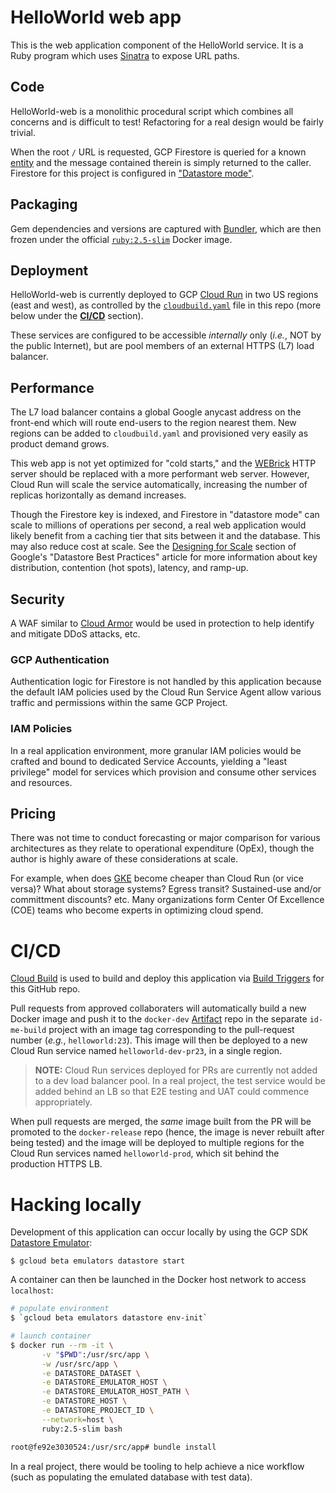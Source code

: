 # HelloWorld web app

This is the web application component of the HelloWorld service. It is a Ruby program which uses [Sinatra](http://sinatrarb.com/) to expose URL paths.

## Code

HelloWorld-web is a monolithic procedural script which combines all concerns
and is difficult to test! Refactoring for a real design would be fairly trivial.

When the root `/` URL is requested, GCP Firestore is queried for a known
[entity](https://cloud.google.com/datastore/docs/concepts/entities) and the
message contained therein is simply returned to the caller. Firestore for this
project is configured in ["Datastore
mode"](https://cloud.google.com/datastore/docs/concepts/overview).

## Packaging

Gem dependencies and versions are captured with [Bundler](https://bundler.io/),
which are then frozen under the official
[`ruby:2.5-slim`](https://hub.docker.com/layers/ruby/library/ruby/2.5-slim/images/sha256-94808dd25d747505dc45cb2e0227159bfeec3c48c2eab45c4306bc82e40d731c?context=explore)
Docker image.

## Deployment

HelloWorld-web is currently deployed to GCP [Cloud
Run](https://cloud.google.com/run) in two US regions (east and west), as
controlled by the [`cloudbuild.yaml`](./cloudbuild.yaml) file in this repo
(more below under the [**CI/CD**](#cicd) section).

These services are configured to be accessible _internally_ only (*i.e.*, NOT by
the public Internet), but are pool members of an external HTTPS (L7) load
balancer.

## Performance

The L7 load balancer contains a global Google anycast address on the front-end
which will route end-users to the region nearest them. New regions can be added
to `cloudbuild.yaml` and provisioned very easily as product demand grows.

This web app is not yet optimized for "cold starts," and the
[WEBrick](https://docs.ruby-lang.org/en/2.4.0/WEBrick.html) HTTP server should
be replaced with a more performant web server. However, Cloud Run will scale the
service automatically, increasing the number of replicas horizontally as demand
increases.

Though the Firestore key is indexed, and Firestore in "datastore mode" can scale
to millions of operations per second, a real web application would likely
benefit from a caching tier that sits between it and the database. This may also
reduce cost at scale. See the [Designing for
Scale](https://cloud.google.com/datastore/docs/best-practices#designing_for_scale)
section of Google's "Datastore Best Practices" article for more information
about key distribution, contention (hot spots), latency, and ramp-up.

## Security

A WAF similar to [Cloud Armor](https://cloud.google.com/armor) would be used
in protection to help identify and mitigate DDoS attacks, etc.

### GCP Authentication

Authentication logic for Firestore is not handled by this application because
the default IAM policies used by the Cloud Run Service Agent allow various
traffic and permissions within the same GCP Project.

### IAM Policies

In a real application environment, more granular IAM policies would be crafted
and bound to dedicated Service Accounts, yielding a "least privilege" model for
services which provision and consume other services and resources.

## Pricing

There was not time to conduct forecasting or major comparison for various
architectures as they relate to operational expenditure (OpEx), though the
author is highly aware of these considerations at scale.

For example, when does [GKE](https://cloud.google.com/kubernetes-engine) become
cheaper than Cloud Run (or vice versa)? What about storage systems? Egress
transit? Sustained-use and/or committment discounts? etc. Many organizations
form Center Of Excellence (COE) teams who become experts in optimizing cloud
spend.


# CI/CD

[Cloud Build](https://cloud.google.com/build/) is used to build and deploy this
application via [Build
Triggers](https://cloud.google.com/build/docs/automating-builds/create-manage-triggers)
for this GitHub repo.

Pull requests from approved collaboraters will automatically build a new Docker
image and push it to the `docker-dev`
[Artifact](https://cloud.google.com/artifact-registry) repo in the separate
`id-me-build` project with an image tag corresponding to the pull-request number
(*e.g.*, `helloworld:23`). This image will then be deployed to a new Cloud Run
service named `helloworld-dev-pr23`, in a single region.

> **NOTE:** Cloud Run services deployed for PRs are currently not added to a dev load balancer pool. In a real project, the test service would be added behind an LB so that E2E testing and UAT could commence appropriately.

When pull requests are merged, the *same* image built from the PR will be
promoted to the `docker-release` repo (hence, the image is never rebuilt after
being tested) and the image will be deployed to multiple regions for the Cloud
Run services named `helloworld-prod`, which sit behind the production HTTPS LB.

# Hacking locally

Development of this application can occur locally by using the GCP SDK
[Datastore
Emulator](https://cloud.google.com/datastore/docs/tools/datastore-emulator):

```
$ gcloud beta emulators datastore start
```

A container can then be launched in the Docker host network to access `localhost`:

```bash
# populate environment
$ `gcloud beta emulators datastore env-init`

# launch container
$ docker run --rm -it \
       -v "$PWD":/usr/src/app \
       -w /usr/src/app \
       -e DATASTORE_DATASET \
       -e DATASTORE_EMULATOR_HOST \
       -e DATASTORE_EMULATOR_HOST_PATH \
       -e DATASTORE_HOST \
       -e DATASTORE_PROJECT_ID \
       --network=host \
       ruby:2.5-slim bash

root@fe92e3030524:/usr/src/app# bundle install
```

In a real project, there would be tooling to help achieve a nice workflow (such
as populating the emulated database with test data).

